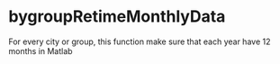 # bygroupRetimeMonthlyData 
For every city or group, this function make sure that each year have 12 months in Matlab
